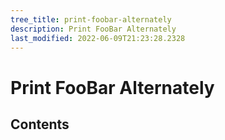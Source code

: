 ```yaml
---
tree_title: print-foobar-alternately
description: Print FooBar Alternately
last_modified: 2022-06-09T21:23:28.2328
---
```


# Print FooBar Alternately

## Contents
